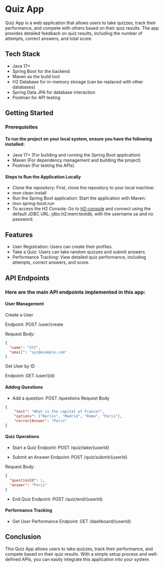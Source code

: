 # Quiz App
Quiz App is a web application that allows users to take quizzes, track their performance, and compete with others based on their quiz results. The app provides detailed feedback on quiz results, including the number of attempts, correct answers, and total score.

## Tech Stack
* Java 17+
* Spring Boot for the backend
* Maven as the build tool
* H2 Database for in-memory storage (can be replaced with other databases)
* Spring Data JPA for database interaction
* Postman for API testing


## Getting Started
### Prerequisites
#### To run the project on your local system, ensure you have the following installed:

* Java 17+ (For building and running the Spring Boot application)
* Maven (For dependency management and building the project)
* Postman (For testing the APIs)

#### Steps to Run the Application Locally
* Clone the repository: First, clone the repository to your local machine:
* mvn clean install
* Run the Spring Boot application: Start the application with Maven:
* mvn spring-boot:run
* To access the H2 Console: Go to [H2-console](http://localhost:8080/h2-console)  and connect using the default JDBC URL: jdbc:h2:mem:testdb, with the username sa and no password.
## Features
* User Registration: Users can create their profiles.
* Take a Quiz: Users can take random quizzes and submit answers.
* Performance Tracking: View detailed quiz performance, including attempts, correct answers, and score.


## API Endpoints
### Here are the main API endpoints implemented in this app:

#### User Management
Create a User

Endpoint: POST /user/create

Request Body:

```json
{
  "name": "XYZ",
  "email": "xyz@example.com"
}
```
Get User by ID

Endpoint: GET /user/{id}

#### Adding Questions 
* Add a question: POST /questions
Request Body 
```json
{
    "text": "What is the capital of France?",
    "options": ["Berlin", "Madrid", "Rome", "Paris"],
    "correctAnswer": "Paris"
}
```


#### Quiz Operations
* Start a Quiz
Endpoint: POST /quiz/take/{userId}


* Submit an Answer
Endpoint: POST /quiz/submit/{userId}

Request Body:

```json
{
  "questionId": 1,
  "answer": "Paris"
}
```
* End Quiz
Endpoint: POST /quiz/end/{userId}


#### Performance Tracking
* Get User Performance
Endpoint: GET /dashboard/{userId}

## Conclusion
This Quiz App allows users to take quizzes, track their performance, and compete based on their quiz results. With a simple setup process and well-defined APIs, you can easily integrate this application into your system.
